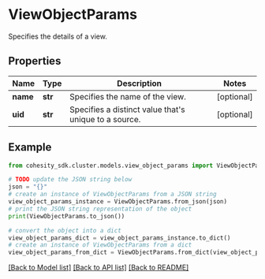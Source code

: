 # ViewObjectParams

Specifies the details of a view.

## Properties

Name | Type | Description | Notes
------------ | ------------- | ------------- | -------------
**name** | **str** | Specifies the name of the view. | [optional] 
**uid** | **str** | Specifies a distinct value that&#39;s unique to a source. | [optional] 

## Example

```python
from cohesity_sdk.cluster.models.view_object_params import ViewObjectParams

# TODO update the JSON string below
json = "{}"
# create an instance of ViewObjectParams from a JSON string
view_object_params_instance = ViewObjectParams.from_json(json)
# print the JSON string representation of the object
print(ViewObjectParams.to_json())

# convert the object into a dict
view_object_params_dict = view_object_params_instance.to_dict()
# create an instance of ViewObjectParams from a dict
view_object_params_from_dict = ViewObjectParams.from_dict(view_object_params_dict)
```
[[Back to Model list]](../README.md#documentation-for-models) [[Back to API list]](../README.md#documentation-for-api-endpoints) [[Back to README]](../README.md)



